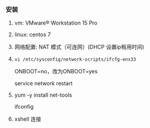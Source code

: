 ### 安装

1. vm: VMware® Workstation 15 Pro

2. linux: centos 7

3. 网络配置: NAT 模式（可连网）(DHCP 设置ip租用时间)

4. `vi /etc/sysconfig/network-scripts/ifcfg-ens33`

   ONBOOT=no，改为ONBOOT=yes

   service network restart

5. yum -y install net-tools

   ifconfig

6. xshell 连接